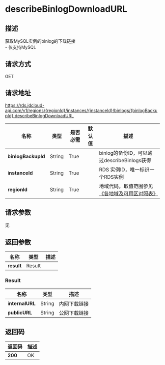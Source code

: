 # describeBinlogDownloadURL


## 描述
获取MySQL实例的binlog的下载链接<br>- 仅支持MySQL

## 请求方式
GET

## 请求地址
https://rds.jdcloud-api.com/v1/regions/{regionId}/instances/{instanceId}/binlogs/{binlogBackupId}:describeBinlogDownloadURL

|名称|类型|是否必需|默认值|描述|
|---|---|---|---|---|
|**binlogBackupId**|String|True| |binlog的备份ID，可以通过describeBinlogs获得|
|**instanceId**|String|True| |RDS 实例ID，唯一标识一个RDS实例|
|**regionId**|String|True| |地域代码，取值范围参见[《各地域及可用区对照表》](../Enum-Definitions/Regions-AZ.md)|

## 请求参数
无


## 返回参数
|名称|类型|描述|
|---|---|---|
|**result**|Result| |

### Result
|名称|类型|描述|
|---|---|---|
|**internalURL**|String|内网下载链接|
|**publicURL**|String|公网下载链接|

## 返回码
|返回码|描述|
|---|---|
|**200**|OK|

